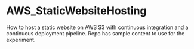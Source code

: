 # AWS_StaticWebsiteHosting
How to host a static website on AWS S3 with continuous integration and a continuous deployment pipeline. Repo has sample content to use for the experiment.
